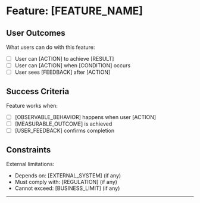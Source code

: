 # Feature: [FEATURE_NAME]

## User Outcomes
What users can do with this feature:
- [ ] User can [ACTION] to achieve [RESULT]
- [ ] User can [ACTION] when [CONDITION] occurs
- [ ] User sees [FEEDBACK] after [ACTION]

## Success Criteria
Feature works when:
- [ ] [OBSERVABLE_BEHAVIOR] happens when user [ACTION]
- [ ] [MEASURABLE_OUTCOME] is achieved
- [ ] [USER_FEEDBACK] confirms completion

## Constraints
External limitations:
- Depends on: [EXTERNAL_SYSTEM] (if any)
- Must comply with: [REGULATION] (if any)
- Cannot exceed: [BUSINESS_LIMIT] (if any)

---
<!--
Agent parsing markers - DO NOT MODIFY
Layer: 1
Type: human-spec
Version: 1.0
-->